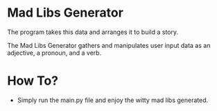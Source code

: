 # Mad Libs Generator
The program takes this data and arranges it to build a story.

The Mad Libs Generator gathers and manipulates user input data as an adjective, a pronoun, and a verb. 

# How To?
- Simply run the main.py file and enjoy the witty mad libs generated.
